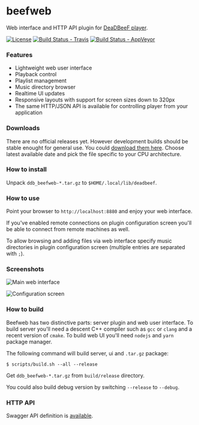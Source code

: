 # beefweb
Web interface and HTTP API plugin for [DeaDBeeF player](http://deadbeef.sourceforge.net/).

[![License](https://img.shields.io/github/license/hyperblast/beefweb.svg)](LICENSE)
[![Build Status - Travis](https://travis-ci.org/hyperblast/beefweb.svg?branch=master)](https://travis-ci.org/hyperblast/beefweb)
[![Build Status - AppVeyor](https://ci.appveyor.com/api/projects/status/github/hyperblast/beefweb?branch=master&svg=true)](https://ci.appveyor.com/project/hyperblast/beefweb)

### Features
- Lightweight web user interface
- Playback control
- Playlist management
- Music directory browser
- Realtime UI updates
- Responsive layouts with support for screen sizes down to 320px
- The same HTTP/JSON API is available for controlling player from your application

### Downloads

There are no official releases yet.
However development builds should be stable enought for general use. You could [download them here](https://hyperblast.org/beefweb/builds).
Choose latest available date and pick the file specific to your CPU architecture.

### How to install
Unpack `ddb_beefweb-*.tar.gz` to `$HOME/.local/lib/deadbeef`.

### How to use
Point your browser to `http://localhost:8880` and enjoy your web interface.

If you've enabled remote connections on plugin configuration screen you'll be able to connect from remote machines as well.

To allow browsing and adding files via web interface
specify music directories in plugin configuration screen (multiple entries are separated with `;`).

### Screenshots

![Main web interface](https://user-images.githubusercontent.com/19171756/34213888-b205be72-e5b1-11e7-9f77-5657979d0587.png)

![Configuration screen](https://user-images.githubusercontent.com/19171756/34526667-40ce832a-f0b4-11e7-8918-16180b6a66ad.png)

### How to build
Beefweb has two distinctive parts: server plugin and web user interface.
To build server you'll need a descent C++ compiler such as `gcc` or `clang` and a recent version of `cmake`.
To build web UI you'll need `nodejs` and `yarn` package manager.

The following command will build server, ui and `.tar.gz` package:

    $ scripts/build.sh --all --release

Get `ddb_beefweb-*.tar.gz` from `build/release` directory.

You could also build debug version by switching `--release` to `--debug`.

### HTTP API

Swagger API definition is [available](https://hyperblast.org/beefweb/api).

